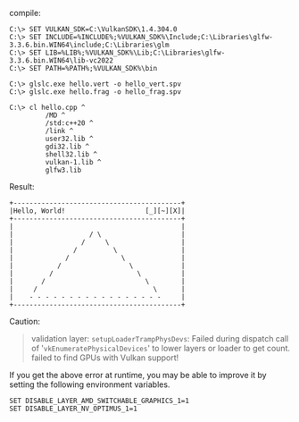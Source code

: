 compile:
```
C:\> SET VULKAN_SDK=C:\VulkanSDK\1.4.304.0
C:\> SET INCLUDE=%INCLUDE%;%VULKAN_SDK%\Include;C:\Libraries\glfw-3.3.6.bin.WIN64\include;C:\Libraries\glm
C:\> SET LIB=%LIB%;%VULKAN_SDK%\Lib;C:\Libraries\glfw-3.3.6.bin.WIN64\lib-vc2022
C:\> SET PATH=%PATH%;%VULKAN_SDK%\bin

C:\> glslc.exe hello.vert -o hello_vert.spv
C:\> glslc.exe hello.frag -o hello_frag.spv

C:\> cl hello.cpp ^
         /MD ^
         /std:c++20 ^
         /link ^
         user32.lib ^
         gdi32.lib ^
         shell32.lib ^
         vulkan-1.lib ^
         glfw3.lib
```
Result:
```
+------------------------------------------+
|Hello, World!                    [_][~][X]|
+------------------------------------------+
|                                          |
|                   / \                    |
|                 /     \                  |
|               /         \                |
|             /             \              |
|           /                 \            |
|         /                     \          |
|       /                         \        |
|     /                             \      |
|    - - - - - - - - - - - - - - - - -     |
+------------------------------------------+
```
Caution:

> validation layer: `setupLoaderTrampPhysDevs`:  Failed during dispatch call of '`vkEnumeratePhysicalDevices`' to lower layers or loader to get count.
> failed to find GPUs with Vulkan support!

If you get the above error at runtime, you may be able to improve it by setting the following environment variables.

```
SET DISABLE_LAYER_AMD_SWITCHABLE_GRAPHICS_1=1
SET DISABLE_LAYER_NV_OPTIMUS_1=1
```